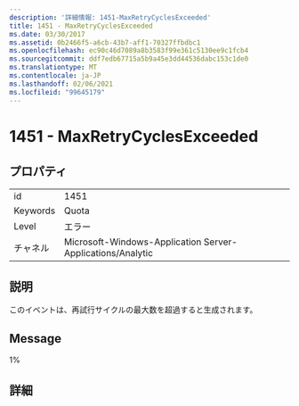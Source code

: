 ```yaml
---
description: '詳細情報: 1451-MaxRetryCyclesExceeded'
title: 1451 - MaxRetryCyclesExceeded
ms.date: 03/30/2017
ms.assetid: 0b2466f5-a6cb-43b7-aff1-70327ffbdbc1
ms.openlocfilehash: ec90c46d7089a8b3583f99e361c5130ee9c1fcb4
ms.sourcegitcommit: ddf7edb67715a5b9a45e3dd44536dabc153c1de0
ms.translationtype: MT
ms.contentlocale: ja-JP
ms.lasthandoff: 02/06/2021
ms.locfileid: "99645179"
---
```

# <a name="1451---maxretrycyclesexceeded"></a>1451 - MaxRetryCyclesExceeded

## <a name="properties"></a>プロパティ  
  
|||  
|-|-|  
|id|1451|  
|Keywords|Quota|  
|Level|エラー|  
|チャネル|Microsoft-Windows-Application Server-Applications/Analytic|  
  
## <a name="description"></a>説明  

 このイベントは、再試行サイクルの最大数を超過すると生成されます。  
  
## <a name="message"></a>Message  

 1%  
  
## <a name="details"></a>詳細
